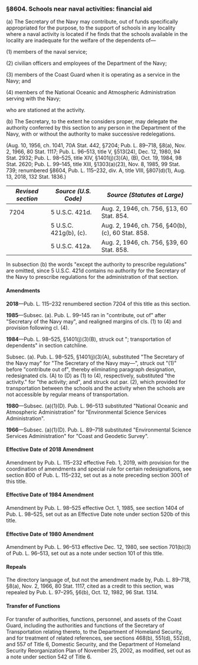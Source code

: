 ### §8604. Schools near naval activities: financial aid ###

(a) The Secretary of the Navy may contribute, out of funds specifically appropriated for the purpose, to the support of schools in any locality where a naval activity is located if he finds that the schools available in the locality are inadequate for the welfare of the dependents of—

(1) members of the naval service;

(2) civilian officers and employees of the Department of the Navy;

(3) members of the Coast Guard when it is operating as a service in the Navy; and

(4) members of the National Oceanic and Atmospheric Administration serving with the Navy;

who are stationed at the activity.

(b) The Secretary, to the extent he considers proper, may delegate the authority conferred by this section to any person in the Department of the Navy, with or without the authority to make successive redelegations.

(Aug. 10, 1956, ch. 1041, 70A Stat. 442, §7204; Pub. L. 89–718, §8(a), Nov. 2, 1966, 80 Stat. 1117; Pub. L. 96–513, title V, §513(24), Dec. 12, 1980, 94 Stat. 2932; Pub. L. 98–525, title XIV, §1401(j)(3)(A), (B), Oct. 19, 1984, 98 Stat. 2620; Pub. L. 99–145, title XIII, §1303(a)(23), Nov. 8, 1985, 99 Stat. 739; renumbered §8604, Pub. L. 115–232, div. A, title VIII, §807(d)(1), Aug. 13, 2018, 132 Stat. 1836.)

|*Revised section*| *Source (U.S. Code)*  |          *Source (Statutes at Large)*           |
|-----------------|-----------------------|-------------------------------------------------|
|      7204       |    5 U.S.C. 421d.     |    Aug. 2, 1946, ch. 756, §13, 60 Stat. 854.    |
|                 | 5 U.S.C. 421g(b), (c).|Aug. 2, 1946, ch. 756, §40(b), (c), 60 Stat. 858.|
|                 |    5 U.S.C. 412a.     |    Aug. 2, 1946, ch. 756, §39, 60 Stat. 858.    |

In subsection (b) the words "except the authority to prescribe regulations" are omitted, since 5 U.S.C. 421d contains no authority for the Secretary of the Navy to prescribe regulations for the administration of that section.

#### Amendments ####

**2018**—Pub. L. 115–232 renumbered section 7204 of this title as this section.

**1985**—Subsec. (a). Pub. L. 99–145 ran in "contribute, out of" after "Secretary of the Navy may", and realigned margins of cls. (1) to (4) and provision following cl. (4).

**1984**—Pub. L. 98–525, §1401(j)(3)(B), struck out "; transportation of dependents" in section catchline.

Subsec. (a). Pub. L. 98–525, §1401(j)(3)(A), substituted "The Secretary of the Navy may" for "The Secretary of the Navy may—", struck out "(1)" before "contribute out of", thereby eliminating paragraph designation, redesignated cls. (A) to (D) as (1) to (4), respectively, substituted "the activity." for "the activity; and", and struck out par. (2), which provided for transportation between the schools and the activity when the schools are not accessible by regular means of transportation.

**1980**—Subsec. (a)(1)(D). Pub. L. 96–513 substituted "National Oceanic and Atmospheric Administration" for "Environmental Science Services Administration".

**1966**—Subsec. (a)(1)(D). Pub. L. 89–718 substituted "Environmental Science Services Administration" for "Coast and Geodetic Survey".

#### Effective Date of 2018 Amendment ####

Amendment by Pub. L. 115–232 effective Feb. 1, 2019, with provision for the coordination of amendments and special rule for certain redesignations, see section 800 of Pub. L. 115–232, set out as a note preceding section 3001 of this title.

#### Effective Date of 1984 Amendment ####

Amendment by Pub. L. 98–525 effective Oct. 1, 1985, see section 1404 of Pub. L. 98–525, set out as an Effective Date note under section 520b of this title.

#### Effective Date of 1980 Amendment ####

Amendment by Pub. L. 96–513 effective Dec. 12, 1980, see section 701(b)(3) of Pub. L. 96–513, set out as a note under section 101 of this title.

#### Repeals ####

The directory language of, but not the amendment made by, Pub. L. 89–718, §8(a), Nov. 2, 1966, 80 Stat. 1117, cited as a credit to this section, was repealed by Pub. L. 97–295, §6(b), Oct. 12, 1982, 96 Stat. 1314.

#### Transfer of Functions ####

For transfer of authorities, functions, personnel, and assets of the Coast Guard, including the authorities and functions of the Secretary of Transportation relating thereto, to the Department of Homeland Security, and for treatment of related references, see sections 468(b), 551(d), 552(d), and 557 of Title 6, Domestic Security, and the Department of Homeland Security Reorganization Plan of November 25, 2002, as modified, set out as a note under section 542 of Title 6.